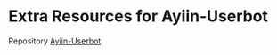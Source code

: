 # Extra Resources for Ayiin-Userbot
Repository [Ayiin-Userbot](https://github.com/NotLumiere/Lumiere-ubot)

